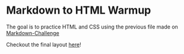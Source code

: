 # Markdown to HTML Warmup

The goal is to practice HTML and CSS using the previous file made on [Markdown-Challenge](https://github.com/jann-basso/exercise-markdown)

Checkout the final layout [here](https://jann-basso.github.io/markdown-warmup-html/index.html)!
